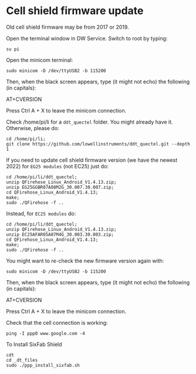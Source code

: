 # Cell shield firmware update

Old cell shield firmware may be from 2017 or 2019.

Open the terminal window in DW Service.  Switch to root by typing:

```console
su pi
```
Open the minicom terminal:

```console
sudo minicom -D /dev/ttyUSB2 -b 115200
```
Then, when the black screen appears, type (it might not echo) the following (in capitals):

AT+CVERSION

Press Ctrl A + X to leave the minicom connection.

Check /home/pi/li for a ``ddt_quectel`` folder. You might already have it. Otherwise, please do:

```console
cd /home/pi/li;
git clone https://github.com/lowellinstruments/ddt_quectel.git --depth 1
```

If you need to update cell shield firmware version (we have the newest 2022) for ```EG25 modules``` (not EC25) just do:

```console
cd /home/pi/li/ddt_quectel;
unzip QFirehose_Linux_Android_V1.4.13.zip;
unzip EG25GGBR07A08M2G_30.007.30.007.zip;
cd QFirehose_Linux_Android_V1.4.13;
make;
sudo ./QFirehose -f ..
```

Instead, for ```EC25 modules``` do:

```console
cd /home/pi/li/ddt_quectel;
unzip QFirehose_Linux_Android_V1.4.13.zip;
unzip EC25AFAR05A07M4G_30.003.30.003.zip;
cd QFirehose_Linux_Android_V1.4.13;
make;
sudo ./QFirehose -f ..
```

You might want to re-check the new firmware version again with:

```console
sudo minicom -D /dev/ttyUSB2 -b 115200
```

Then, when the black screen appears, type (it might not echo) the following (in capitals):

AT+CVERSION

Press Ctrl A + X to leave the minicom connection.

Check that the cell connection is working:
```console
ping -I ppp0 www.google.com -4
```

To Install SixFab Shield
```console
cdt
cd _dt_files
sudo ./ppp_install_sixfab.sh
```
